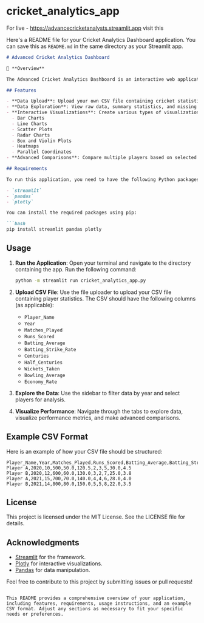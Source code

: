 # cricket_analytics_app

For live - https://advancecricketanalysts.streamlit.app
visit this 


Here's a README file for your Cricket Analytics Dashboard application. You can save this as `README.md` in the same directory as your Streamlit app.

```markdown
# Advanced Cricket Analytics Dashboard

🏏 **Overview**

The Advanced Cricket Analytics Dashboard is an interactive web application built using Streamlit, designed to provide comprehensive performance metrics and visualizations for cricket players. Users can upload their own CSV files containing player statistics and explore various metrics through dynamic visualizations.

## Features

- **Data Upload**: Upload your own CSV file containing cricket statistics.
- **Data Exploration**: View raw data, summary statistics, and missing values.
- **Interactive Visualizations**: Create various types of visualizations including:
  - Bar Charts
  - Line Charts
  - Scatter Plots
  - Radar Charts
  - Box and Violin Plots
  - Heatmaps
  - Parallel Coordinates
- **Advanced Comparisons**: Compare multiple players based on selected metrics using different aggregation methods (Mean, Sum, Max, Min).

## Requirements

To run this application, you need to have the following Python packages installed:

- `streamlit`
- `pandas`
- `plotly`

You can install the required packages using pip:

```bash
pip install streamlit pandas plotly
```

## Usage

1. **Run the Application**: Open your terminal and navigate to the directory containing the app. Run the following command:

   ```bash
   python -m streamlit run cricket_analytics_app.py
   ```

2. **Upload CSV File**: Use the file uploader to upload your CSV file containing player statistics. The CSV should have the following columns (as applicable):
   - `Player_Name`
   - `Year`
   - `Matches_Played`
   - `Runs_Scored`
   - `Batting_Average`
   - `Batting_Strike_Rate`
   - `Centuries`
   - `Half_Centuries`
   - `Wickets_Taken`
   - `Bowling_Average`
   - `Economy_Rate`

3. **Explore the Data**: Use the sidebar to filter data by year and select players for analysis.

4. **Visualize Performance**: Navigate through the tabs to explore data, visualize performance metrics, and make advanced comparisons.

## Example CSV Format

Here is an example of how your CSV file should be structured:

```csv
Player_Name,Year,Matches_Played,Runs_Scored,Batting_Average,Batting_Strike_Rate,Centuries,Half_Centuries,Wickets_Taken,Bowling_Average,Economy_Rate
Player A,2020,10,500,50.0,120.5,2,3,5,30.0,4.5
Player B,2020,12,600,60.0,130.0,3,2,7,25.0,3.8
Player A,2021,15,700,70.0,140.0,4,4,6,28.0,4.0
Player B,2021,14,800,80.0,150.0,5,5,8,22.0,3.5
```

## License

This project is licensed under the MIT License. See the LICENSE file for details.

## Acknowledgments

- [Streamlit](https://streamlit.io/) for the framework.
- [Plotly](https://plotly.com/python/) for interactive visualizations.
- [Pandas](https://pandas.pydata.org/) for data manipulation.

Feel free to contribute to this project by submitting issues or pull requests!
```

This README provides a comprehensive overview of your application, including features, requirements, usage instructions, and an example CSV format. Adjust any sections as necessary to fit your specific needs or preferences.
